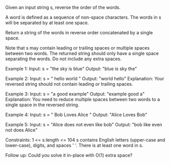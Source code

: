 Given an input string s, reverse the order of the words.

A word is defined as a sequence of non-space characters. The words in s will be separated by at least one space.

Return a string of the words in reverse order concatenated by a single space.

Note that s may contain leading or trailing spaces or multiple spaces between two words. The returned string should only have a single space separating the words. Do not include any extra spaces.

Example 1:
Input: s = "the sky is blue"
Output: "blue is sky the"

Example 2:
Input: s = " hello world "
Output: "world hello"
Explanation: Your reversed string should not contain leading or trailing spaces.

Example 3:
Input: s = "a good example"
Output: "example good a"
Explanation: You need to reduce multiple spaces between two words to a single space in the reversed string.

Example 4:
Input: s = " Bob Loves Alice "
Output: "Alice Loves Bob"

Example 5:
Input: s = "Alice does not even like bob"
Output: "bob like even not does Alice"

Constraints:
1 <= s.length <= 104
s contains English letters (upper-case and lower-case), digits, and spaces ' '.
There is at least one word in s.

Follow up:
Could you solve it in-place with O(1) extra space?
